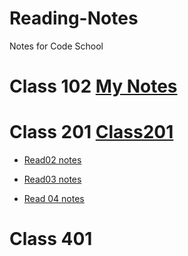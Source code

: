 # Reading-Notes
Notes for Code School

# Class 102 [My Notes](https://github.com/Gstilla/Reading-Notes/blob/main/Gstilla.md)

# Class 201 [Class201 ](https://github.com/Gstilla/Reading-Notes/blob/main/Class%20201.md)

* [Read02 notes](https://github.com/Gstilla/Reading-Notes/blob/main/read02.md)

* [Read03 notes](https://github.com/Gstilla/Reading-Notes/blob/main/readclass03.md) 

* [Read 04 notes](https://github.com/Gstilla/Reading-Notes/blob/main/read04.md)


# Class 401

